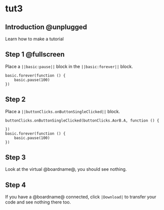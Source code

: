 # tut3

## Introduction @unplugged

Learn how to make a tutorial 


## Step 1 @fullscreen

Place a ``||basic:pause||`` block in the ``||basic:forever||`` block.

```blocks
basic.forever(function () {
    basic.pause(100)
})
```

## Step 2

Place a ``||buttonClicks.onButtonSingleClicked||`` block.

```blocks
buttonClicks.onButtonSingleClicked(buttonClicks.AorB.A, function () {
	
})
basic.forever(function () {
    basic.pause(100)
})
```

## Step 3

Look at the virtual @boardname@, you should see nothing.

## Step 4

If you have a @boardname@ connected, click ``|Download|`` to transfer your code and see nothing there too.

